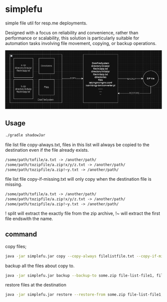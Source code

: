 # simplefu
simple file util for resp.me deployments.

Designed with a focus on reliability and convenience, rather than performance or scalability, this solution is particularly suitable for automation tasks involving file movement, copying, or backup operations.

![alt text](./assets/simplefu.png "Simplefu")

## Usage

```bash
./gradle shadowJar
```

file list file copy-always.txt, files in this list will always be copied to the destination even if the file already exists.
```text
/some/path/tofile/a.txt -> /another/path/
/some/path/tozipfile/a.zip!x/y/z.txt -> /another/path/
/some/path/tozipfile/a.zip!~y.txt -> /another/path/
```

file list file copy-if-missing.txt will only copy when the destination file is missing.
```text
/some/path/tofile/a.txt -> /another/path/
/some/path/tozipfile/a.zip!x/y/z.txt -> /another/path/
/some/path/tozipfile/a.zip!~y.txt -> /another/path/
```
! split will extract the exactly file from the zip archive, !~ will extract the first file endswith the name.

## command
copy files;
```bash
java -jar simplefu.jar copy --copy-always filelistfile.txt --copy-if-missing filelistfile.txt
```

backup all the files about copy to.
```bash
java -jar simplefu.jar backup --backup-to some.zip file-list-file1, file-list-file2 ...
```
restore files at the destination

```bash
java -jar simplefu.jar restore --restore-from some.zip file-list-file1, file-list-file2 ...
```
